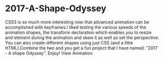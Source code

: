 # 2017-A-Shape-Odyssey
CSS3 is so much more interesting now that advanced animation can be accomplished with keyframes.I liked testing the various speeds of the animation shapes, the transform declaration which enables you to resize and element during the animation and skew it as well as set the perspective. You can also create different shapes using just CSS (and a little HTML).Combine the two and you get a fun project that I have named: "2017 - A shape Odyssey". Enjoy!  View Animation
